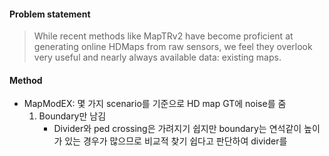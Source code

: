 #### Problem statement
> While recent methods like MapTRv2 have become proficient at generating online HDMaps from raw sensors, we feel they overlook very useful and nearly always available data: existing maps.

#### Method
- MapModEX: 몇 가지 scenario를 기준으로 HD map GT에 noise를 줌
	1. Boundary만 남김
		- Divider와 ped crossing은 가려지기 쉽지만 boundary는 연석같이 높이가 있는 경우가 많으므로 비교적 찾기 쉽다고 판단하여 divider를
